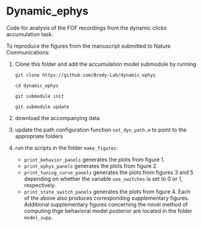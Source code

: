 # Dynamic_ephys
Code for analysis of the FOF recordings from the dynamic clicks accumulation task.

To reproduce the figures from the manuscript submitted to Nature Communications:
1. Clone this folder and add the accumulation model submodule by running

    `git clone https://github.com/Brody-Lab/dynamic_ephys `

    `cd dynamic_ephys `

    `git submodule init`

    `git submodule update`

2. download the accompanying data
3. update the path configuration function `set_dyn_path.m` to point to the appropriate folders
4. run the scripts in the folder `make_figures`:
    - `print_behavior_panels` generates the plots from figure 1.
    - `print_ephys_panels` generates the plots from figure 2.
    - `print_tuning_curve_panels` generates the plots from figures 3 and 5 depending on whether the variable `use_switches` is set to 0 or 1, respectively.
    - `print_state_switch_panels` generates the plots from figure 4.
Each of the above also produces corresponding supplementary figures. Additional supplementary figures concerning the novel method of computing thge behavioral model posterior are located in the folder `model_supp`.
